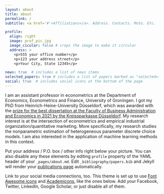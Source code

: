 ```yaml
---
layout: about
title: about
permalink: /
subtitle: <a href='#'>Affiliations</a>. Address. Contacts. Moto. Etc.

profile:
  align: right
  image: prof_pic.jpg
  image_cicular: false # crops the image to make it circular
  address: >
    <p>555 your office number</p>
    <p>123 your address street</p>
    <p>Your City, State 12345</p>

news: true  # includes a list of news items
selected_papers: true # includes a list of papers marked as "selected={true}"
social: true  # includes social icons at the bottom of the page
---
```


I am an assistant professor in econometrics at the Department of Economics, Econometrics and Finance, University of Groningen. I got my PhD from Heinrich-Heine-University Düsseldorf, which was awarded with the [prize for the best dissertation at the Faculty of Business Administration and Economics in 2021 by the Kreissparkasse Düsseldorf](https://www.hhu.de/en/news-article/page?tx_news_pi1%5Bnews%5D=35660&cHash=a1027189334451aa2ca4f4cb22909f3f).
My research interest is at the intersection of econometrics and empirical industrial organization/quantitative marketing. More specifically, my research studies the nonparametric estimation of heterogeneous parameter discrete choice models. I am also interested in the application of machine learning methods in this context.


Put your address / P.O. box / other info right below your picture. You can also disable any these elements by editing `profile` property of the YAML header of your `_pages/about.md`. Edit `_bibliography/papers.bib` and Jekyll will render your [publications page](/al-folio/publications/) automatically.

Link to your social media connections, too. This theme is set up to use [Font Awesome icons](http://fortawesome.github.io/Font-Awesome/) and [Academicons](https://jpswalsh.github.io/academicons/), like the ones below. Add your Facebook, Twitter, LinkedIn, Google Scholar, or just disable all of them.
